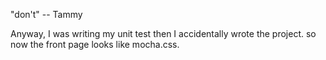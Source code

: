"don't" -- Tammy

Anyway, I was writing my unit test then I accidentally wrote
the project. so now the front page looks like mocha.css.